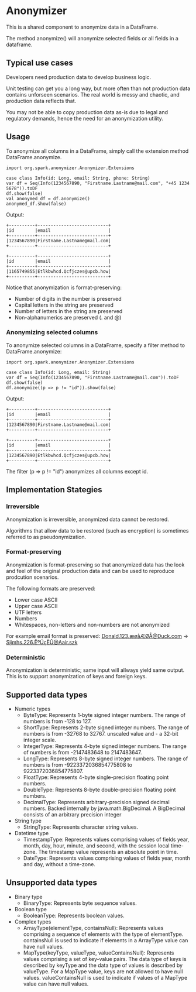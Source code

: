# Anonymizer

This is a shared component to anonymize data in a DataFrame.

The method anonymize() will anonymize selected fields or all fields in a dataframe.    

## Typical use cases
Developers need production data to develop business logic.

Unit testing can get you a long way, but more often than not production data contains unforseen scenarios. The real world is messy and chaotic, and production data reflects that.

You may not be able to copy production data as-is due to legal and regulatory demands, hence the need for an anonymization utility.

## Usage
To anonymize all columns in a DataFrame, simply call the extension method DataFrame.anonymize.

```
import org.spark.anonymizer.Anonymizer.Extensions

case class Info(id: Long, email: String, phone: String)
var df = Seq(Info(1234567890, "Firstname.Lastname@mail.com", "+45 1234 5678")).toDF
df.show(false)
val anonymed_df = df.anonymize()
anonymed_df.show(false)
```

Output:

```
+----------+---------------------------+
|id        |email                      |
+----------+---------------------------+
|1234567890|Firstname.Lastname@mail.com|
+----------+---------------------------+

+----------+---------------------------+
|id        |email                      |
+----------+---------------------------+
|1165749855|Etlkbwhcd.Qcfjczes@upcb.how|
+----------+---------------------------+
```

Notice that anonymization is format-preserving:
- Number of digits in the number is preserved
- Capital letters in the string are preserved
- Number of letters in the string are preserved
- Non-alphanumerics are preserved (. and @)

### Anonymizing selected columns
To anonymize selected columns in a DataFrame, specify a filter method to DataFrame.anonymize:

```
import org.spark.anonymizer.Anonymizer.Extensions

case class Info(id: Long, email: String)
var df = Seq(Info(1234567890, "Firstname.Lastname@mail.com")).toDF
df.show(false)
df.anonymize((p => p != "id")).show(false)
```

Output:

```
+----------+---------------------------+
|id        |email                      |
+----------+---------------------------+
|1234567890|Firstname.Lastname@mail.com|
+----------+---------------------------+

+----------+---------------------------+
|id        |email                      |
+----------+---------------------------+
|1234567890|Etlkbwhcd.Qcfjczes@upcb.how|
+----------+---------------------------+
```

The filter (p => p != "id") anonymizes all columns except id.

## Implementation Stategies

### Irreversible
Anonymization is irreversible, anonymized data cannot be restored.

Algorithms that allow data to be restored (such as encryption) is sometimes referred to as pseudonymization.

### Format-preserving
Anonymization is format-preserving so that anonymized data has the look and feel of the original production data and can be used to reproduce prodcution scenarios.

The following formats are preserved:
- Lower case ASCII
- Upper case ASCII
- UTF letters
- Numbers
- Whitespaces, non-letters and non-numbers are not anonymized

For example email format is preserved: Donald.123.æøåÆØÅ@Duck.com -> Sijmhs.226.ÊºÚçÈÛ@Aair.szk

### Deterministic
Anonymization is deterministic; same input will allways yield same output. This is to support anonymization of keys and foreign keys.

## Supported data types
- Numeric types
  - ByteType: Represents 1-byte signed integer numbers. The range of numbers is from -128 to 127.
  - ShortType: Represents 2-byte signed integer numbers. The range of numbers is from -32768 to 32767. unscaled value and - a 32-bit integer scale.
  - IntegerType: Represents 4-byte signed integer numbers. The range of numbers is from -2147483648 to 2147483647.
  - LongType: Represents 8-byte signed integer numbers. The range of numbers is from -9223372036854775808 to 9223372036854775807.
  - FloatType: Represents 4-byte single-precision floating point numbers.
  - DoubleType: Represents 8-byte double-precision floating point numbers.
  - DecimalType: Represents arbitrary-precision signed decimal numbers. Backed internally by java.math.BigDecimal. A BigDecimal consists of an arbitrary precision integer
- String type
  - StringType: Represents character string values.
- Datetime type
  - TimestampType: Represents values comprising values of fields year, month, day, hour, minute, and second, with the session local time-zone. The timestamp value represents an absolute point in time.
  - DateType: Represents values comprising values of fields year, month and day, without a time-zone.

## Unsupported data types
- Binary type
  - BinaryType: Represents byte sequence values.
- Boolean type
  - BooleanType: Represents boolean values.
- Complex types
  - ArrayType(elementType, containsNull): Represents values comprising a sequence of elements with the type of elementType. containsNull is used to indicate if elements in a ArrayType value can have null values.
  - MapType(keyType, valueType, valueContainsNull): Represents values comprising a set of key-value pairs. The data type of keys is described by keyType and the data type of values is described by valueType. For a MapType value, keys are not allowed to have null values. valueContainsNull is used to indicate if values of a MapType value can have null values.